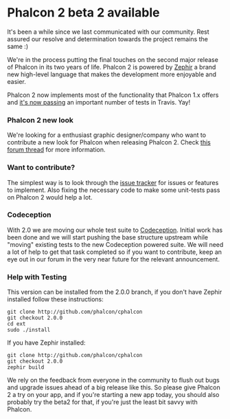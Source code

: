 <!--
slug: phalcon-2-beta-2-available
date: Wed Aug 27 2014 15:11:11 GMT-0400 (EDT)
tags: php, phalcon
title: Phalcon 2 beta 2 available
id: 95931229730
link: http://blog.phalconphp.com/post/95931229730/phalcon-2-beta-2-available
raw: {"blog_name":"phalconphp","id":95931229730,"post_url":"http://blog.phalconphp.com/post/95931229730/phalcon-2-beta-2-available","slug":"phalcon-2-beta-2-available","type":"text","date":"2014-08-27 19:11:11 GMT","timestamp":1409166671,"state":"published","format":"html","reblog_key":"pioNOLR1","tags":["php","phalcon"],"short_url":"http://tmblr.co/Z6Pumv1PLycOY","highlighted":[],"note_count":1,"title":"Phalcon 2 beta 2 available","body":"<p>It&rsquo;s been a while since we last communicated with our community. Rest assured our resolve and determination towards the project remains the same :)</p>\n<p>We&rsquo;re in the process putting the final touches on the second major release of Phalcon in its two years of life. Phalcon 2 is powered by <a href=\"http://zephir-lang.com/\">Zephir</a> a brand new high-level language that makes the development more enjoyable and easier.</p>\n<p>Phalcon 2 now implements most of the functionality that Phalcon 1.x offers and <a href=\"https://travis-ci.org/phalcon/cphalcon/builds/33532701\">it&rsquo;s now passing</a> an important number of tests in Travis. Yay!</p>\n<h3>Phalcon 2 new look</h3>\n<p>We&rsquo;re looking for a enthusiast graphic designer/company who want to contribute a new look for Phalcon when releasing Phalcon 2. Check <a href=\"http://forum.phalconphp.com/discussion/3246/contribute-to-phalcon-s-new-look\"> this forum thread</a> for more information.</p>\n<h3>Want to contribute?</h3>\n<p>The simplest way is to look through the <a href=\"https://github.com/phalcon/cphalcon/issues\">issue tracker</a> for issues or features to implement. Also fixing the necessary code to make some unit-tests pass on Phalcon 2 would help a lot.</p>\n<h3>Codeception</h3>\n<p>With 2.0 we are moving our whole test suite to <a href=\"http://codeception.com/\">Codeception</a>. Initial work has been done and we will start pushing the base structure upstream while &ldquo;moving&rdquo; existing tests to the new Codeception powered suite. We will need a lot of help to get that task completed so if you want to contribute, keep an eye out in our forum in the very near future for the relevant announcement.</p>\n<h3>Help with Testing</h3>\n<p>This version can be installed from the 2.0.0 branch, if you don&rsquo;t have Zephir installed follow these instructions:</p>\n<pre class=\"sh_sh sh_sourceCode\">git clone <a href=\"http://github.com/phalcon/cphalcon\">http://github.com/phalcon/cphalcon</a>\ngit checkout 2.0.0\ncd ext\nsudo ./install\n</pre>\n<p>If you have Zephir installed:</p>\n<pre class=\"sh_sh sh_sourceCode\">git clone <a href=\"http://github.com/phalcon/cphalcon\">http://github.com/phalcon/cphalcon</a>\ngit checkout 2.0.0\nzephir build\n</pre>\n<p>We rely on the feedback from everyone in the community to flush out bugs and upgrade issues ahead of a big release like this. So please give Phalcon 2 a try on your app, and if you&rsquo;re starting a new app today, you should also probably try the beta2 for that, if you&rsquo;re just the least bit savvy with Phalcon.</p>","reblog":{"tree_html":"","comment":"<p>It&rsquo;s been a while since we last communicated with our community. Rest assured our resolve and determination towards the project remains the same :)</p>\n<p>We&rsquo;re in the process putting the final touches on the second major release of Phalcon in its two years of life. Phalcon 2 is powered by <a href=\"http://zephir-lang.com/\">Zephir</a> a brand new high-level language that makes the development more enjoyable and easier.</p>\n<p>Phalcon 2 now implements most of the functionality that Phalcon 1.x offers and <a href=\"https://travis-ci.org/phalcon/cphalcon/builds/33532701\">it&rsquo;s now passing</a> an important number of tests in Travis. Yay!</p>\n<h3>Phalcon 2 new look</h3>\n<p>We&rsquo;re looking for a enthusiast graphic designer/company who want to contribute a new look for Phalcon when releasing Phalcon 2. Check <a href=\"http://forum.phalconphp.com/discussion/3246/contribute-to-phalcon-s-new-look\"> this forum thread</a> for more information.</p>\n<h3>Want to contribute?</h3>\n<p>The simplest way is to look through the <a href=\"https://github.com/phalcon/cphalcon/issues\">issue tracker</a> for issues or features to implement. Also fixing the necessary code to make some unit-tests pass on Phalcon 2 would help a lot.</p>\n<h3>Codeception</h3>\n<p>With 2.0 we are moving our whole test suite to <a href=\"http://codeception.com/\">Codeception</a>. Initial work has been done and we will start pushing the base structure upstream while &ldquo;moving&rdquo; existing tests to the new Codeception powered suite. We will need a lot of help to get that task completed so if you want to contribute, keep an eye out in our forum in the very near future for the relevant announcement.</p>\n<h3>Help with Testing</h3>\n<p>This version can be installed from the 2.0.0 branch, if you don&rsquo;t have Zephir installed follow these instructions:</p>\n<pre class=\"sh_sh sh_sourceCode\">git clone <a href=\"http://github.com/phalcon/cphalcon\">http://github.com/phalcon/cphalcon</a>\ngit checkout 2.0.0\ncd ext\nsudo ./install\n</pre>\n<p>If you have Zephir installed:</p>\n<pre class=\"sh_sh sh_sourceCode\">git clone <a href=\"http://github.com/phalcon/cphalcon\">http://github.com/phalcon/cphalcon</a>\ngit checkout 2.0.0\nzephir build\n</pre>\n<p>We rely on the feedback from everyone in the community to flush out bugs and upgrade issues ahead of a big release like this. So please give Phalcon 2 a try on your app, and if you&rsquo;re starting a new app today, you should also probably try the beta2 for that, if you&rsquo;re just the least bit savvy with Phalcon.</p>"},"trail":[{"blog":{"name":"phalconphp","theme":{"header_full_width":1117,"header_full_height":426,"header_focus_width":758,"header_focus_height":426,"avatar_shape":"square","background_color":"#FAFAFA","body_font":"Helvetica Neue","header_bounds":"0,937,426,179","header_image":"http://static.tumblr.com/be2b0380984b972b47699d457f4c0ffb/ivjir8a/815nn0qo7/tumblr_static_28z87js742xwowwo0kco04ogs.jpg","header_image_focused":"http://static.tumblr.com/be2b0380984b972b47699d457f4c0ffb/ivjir8a/laHnn0qo9/tumblr_static_tumblr_static_28z87js742xwowwo0kco04ogs_focused_v3.jpg","header_image_scaled":"http://static.tumblr.com/be2b0380984b972b47699d457f4c0ffb/ivjir8a/815nn0qo7/tumblr_static_28z87js742xwowwo0kco04ogs_2048_v2.jpg","header_stretch":true,"link_color":"#529ECC","show_avatar":true,"show_description":true,"show_header_image":true,"show_title":true,"title_color":"#444444","title_font":"Gibson","title_font_weight":"bold"}},"post":{"id":"95931229730"},"content":"<p>It's been a while since we last communicated with our community. Rest assured our resolve and determination towards the project remains the same :)</p>\n<p>We're in the process putting the final touches on the second major release of Phalcon in its two years of life. Phalcon 2 is powered by <a href=\"http://zephir-lang.com/\">Zephir</a> a brand new high-level language that makes the development more enjoyable and easier.</p>\n<p>Phalcon 2 now implements most of the functionality that Phalcon 1.x offers and <a href=\"https://travis-ci.org/phalcon/cphalcon/builds/33532701\">it's now passing</a> an important number of tests in Travis. Yay!</p>\n<h3>Phalcon 2 new look</h3>\n<p>We're looking for a enthusiast graphic designer/company who want to contribute a new look for Phalcon when releasing Phalcon 2. Check <a href=\"http://forum.phalconphp.com/discussion/3246/contribute-to-phalcon-s-new-look\"> this forum thread</a> for more information.</p>\n<h3>Want to contribute?</h3>\n<p>The simplest way is to look through the <a href=\"https://github.com/phalcon/cphalcon/issues\">issue tracker</a> for issues or features to implement. Also fixing the necessary code to make some unit-tests pass on Phalcon 2 would help a lot.</p>\n<h3>Codeception</h3>\n<p>With 2.0 we are moving our whole test suite to <a href=\"http://codeception.com/\">Codeception</a>. Initial work has been done and we will start pushing the base structure upstream while "moving" existing tests to the new Codeception powered suite. We will need a lot of help to get that task completed so if you want to contribute, keep an eye out in our forum in the very near future for the relevant announcement.</p>\n<h3>Help with Testing</h3>\n<p>This version can be installed from the 2.0.0 branch, if you don't have Zephir installed follow these instructions:</p>\n<pre class=\"sh_sh sh_sourceCode\">git clone <a href=\"http://github.com/phalcon/cphalcon\">http://github.com/phalcon/cphalcon</a>\ngit checkout 2.0.0\ncd ext\nsudo ./install\n</pre>\n<p>If you have Zephir installed:</p>\n<pre class=\"sh_sh sh_sourceCode\">git clone <a href=\"http://github.com/phalcon/cphalcon\">http://github.com/phalcon/cphalcon</a>\ngit checkout 2.0.0\nzephir build\n</pre>\n<p>We rely on the feedback from everyone in the community to flush out bugs and upgrade issues ahead of a big release like this. So please give Phalcon 2 a try on your app, and if you're starting a new app today, you should also probably try the beta2 for that, if you're just the least bit savvy with Phalcon.</p>","content_raw":"<p>It's been a while since we last communicated with our community. Rest assured our resolve and determination towards the project remains the same :)</p>\r\n<p>We're in the process putting the final touches on the second major release of Phalcon in its two years of life. Phalcon 2 is powered by <a href=\"http://zephir-lang.com/\">Zephir</a> a brand new high-level language that makes the development more enjoyable and easier.</p>\r\n<p>Phalcon 2 now implements most of the functionality that Phalcon 1.x offers and <a href=\"https://travis-ci.org/phalcon/cphalcon/builds/33532701\">it's now passing</a> an important number of tests in Travis. Yay!</p>\r\n<h3>Phalcon 2 new look</h3>\r\n<p>We're looking for a enthusiast graphic designer/company who want to contribute a new look for Phalcon when releasing Phalcon 2. Check <a href=\"http://forum.phalconphp.com/discussion/3246/contribute-to-phalcon-s-new-look\"> this forum thread</a> for more information.</p>\r\n<h3>Want to contribute?</h3>\r\n<p>The simplest way is to look through the <a href=\"https://github.com/phalcon/cphalcon/issues\">issue tracker</a> for issues or features to implement. Also fixing the necessary code to make some unit-tests pass on Phalcon 2 would help a lot.</p>\r\n<h3>Codeception</h3>\r\n<p>With 2.0 we are moving our whole test suite to <a href=\"http://codeception.com/\">Codeception</a>. Initial work has been done and we will start pushing the base structure upstream while \"moving\" existing tests to the new Codeception powered suite. We will need a lot of help to get that task completed so if you want to contribute, keep an eye out in our forum in the very near future for the relevant announcement.</p>\r\n<h3>Help with Testing</h3>\r\n<p>This version can be installed from the 2.0.0 branch, if you don't have Zephir installed follow these instructions:</p>\r\n<pre class=\"sh_sh sh_sourceCode\">git clone http://github.com/phalcon/cphalcon\r\ngit checkout 2.0.0\r\ncd ext\r\nsudo ./install\r\n</pre>\r\n<p>If you have Zephir installed:</p>\r\n<pre class=\"sh_sh sh_sourceCode\">git clone http://github.com/phalcon/cphalcon\r\ngit checkout 2.0.0\r\nzephir build\r\n</pre>\r\n<p>We rely on the feedback from everyone in the community to flush out bugs and upgrade issues ahead of a big release like this. So please give Phalcon 2 a try on your app, and if you're starting a new app today, you should also probably try the beta2 for that, if you're just the least bit savvy with Phalcon.</p>","is_current_item":true,"is_root_item":true}]}
publish: 2014-08-027
-->


Phalcon 2 beta 2 available
==========================

It's been a while since we last communicated with our community. Rest
assured our resolve and determination towards the project remains the
same :)

We're in the process putting the final touches on the second major
release of Phalcon in its two years of life. Phalcon 2 is powered by
[Zephir](http://zephir-lang.com/) a brand new high-level language that
makes the development more enjoyable and easier.

Phalcon 2 now implements most of the functionality that Phalcon 1.x
offers and [it's now
passing](https://travis-ci.org/phalcon/cphalcon/builds/33532701) an
important number of tests in Travis. Yay!

### Phalcon 2 new look

We're looking for a enthusiast graphic designer/company who want to
contribute a new look for Phalcon when releasing Phalcon 2. Check [this
forum
thread](http://forum.phalconphp.com/discussion/3246/contribute-to-phalcon-s-new-look)
for more information.

### Want to contribute?

The simplest way is to look through the [issue
tracker](https://github.com/phalcon/cphalcon/issues) for issues or
features to implement. Also fixing the necessary code to make some
unit-tests pass on Phalcon 2 would help a lot.

### Codeception

With 2.0 we are moving our whole test suite to
[Codeception](http://codeception.com/). Initial work has been done and
we will start pushing the base structure upstream while "moving"
existing tests to the new Codeception powered suite. We will need a lot
of help to get that task completed so if you want to contribute, keep an
eye out in our forum in the very near future for the relevant
announcement.

### Help with Testing

This version can be installed from the 2.0.0 branch, if you don't have
Zephir installed follow these instructions:

~~~~ {.sh_sh .sh_sourceCode}
git clone http://github.com/phalcon/cphalcon
git checkout 2.0.0
cd ext
sudo ./install
~~~~

If you have Zephir installed:

~~~~ {.sh_sh .sh_sourceCode}
git clone http://github.com/phalcon/cphalcon
git checkout 2.0.0
zephir build
~~~~

We rely on the feedback from everyone in the community to flush out bugs
and upgrade issues ahead of a big release like this. So please give
Phalcon 2 a try on your app, and if you're starting a new app today, you
should also probably try the beta2 for that, if you're just the least
bit savvy with Phalcon.


